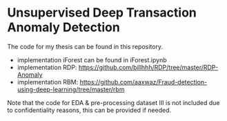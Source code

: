 # Unsupervised Deep Transaction Anomaly Detection


The code for my thesis can be found in this repository. 

* implementation iForest can be found in iForest.ipynb
* implementation RDP: https://github.com/billhhh/RDP/tree/master/RDP-Anomaly
* implementation RBM: https://github.com/aaxwaz/Fraud-detection-using-deep-learning/tree/master/rbm

Note that the code for EDA & pre-processing dataset III is not included due to confidentiality reasons, this can be provided if needed. 
